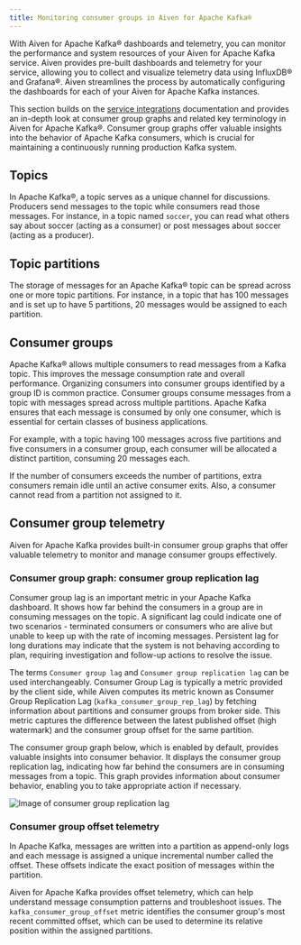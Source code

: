 ```yaml
---
title: Monitoring consumer groups in Aiven for Apache Kafka®
---
```


With Aiven for Apache Kafka® dashboards and telemetry, you can monitor
the performance and system resources of your Aiven for Apache Kafka
service. Aiven provides pre-built dashboards and telemetry for your
service, allowing you to collect and visualize telemetry data using
InfluxDB® and Grafana®. Aiven streamlines the process by automatically
configuring the dashboards for each of your Aiven for Apache Kafka
instances.

This section builds on the
[service integrations](/docs/platform/concepts/service-integration) documentation and provides an in-depth look at consumer
group graphs and related key terminology in Aiven for Apache Kafka®.
Consumer group graphs offer valuable insights into the behavior of
Apache Kafka consumers, which is crucial for maintaining a continuously
running production Kafka system.

## Topics

In Apache Kafka®, a topic serves as a unique channel for discussions.
Producers send messages to the topic while consumers read those
messages. For instance, in a topic named `soccer`, you can read what
others say about soccer (acting as a consumer) or post messages about
soccer (acting as a producer).

## Topic partitions

The storage of messages for an Apache Kafka® topic can be spread across
one or more topic partitions. For instance, in a topic that has 100
messages and is set up to have 5 partitions, 20 messages would be
assigned to each partition.

## Consumer groups

Apache Kafka® allows multiple consumers to read messages from a Kafka
topic. This improves the message consumption rate and overall
performance. Organizing consumers into consumer groups identified by a
group ID is common practice. Consumer groups consume messages from a
topic with messages spread across multiple partitions. Apache Kafka
ensures that each message is consumed by only one consumer, which is
essential for certain classes of business applications.

For example, with a topic having 100 messages across five partitions and
five consumers in a consumer group, each consumer will be allocated a
distinct partition, consuming 20 messages each.

If the number of consumers exceeds the number of partitions, extra
consumers remain idle until an active consumer exits. Also, a consumer
cannot read from a partition not assigned to it.

## Consumer group telemetry

Aiven for Apache Kafka provides built-in consumer group graphs that
offer valuable telemetry to monitor and manage consumer groups
effectively.

### Consumer group graph: consumer group replication lag

Consumer group lag is an important metric in your Apache Kafka
dashboard. It shows how far behind the consumers in a group are in
consuming messages on the topic. A significant lag could indicate one of
two scenarios - terminated consumers or consumers who are alive but
unable to keep up with the rate of incoming messages. Persistent lag for
long durations may indicate that the system is not behaving according to
plan, requiring investigation and follow-up actions to resolve the
issue.

The terms `Consumer group lag` and `Consumer group replication lag` can
be used interchangeably. Consumer Group Lag is typically a metric
provided by the client side, while Aiven computes its metric known as
Consumer Group Replication Lag (`kafka_consumer_group_rep_lag`) by
fetching information about partitions and consumer groups from broker
side. This metric captures the difference between the latest published
offset (high watermark) and the consumer group offset for the same
partition.

The consumer group graph below, which is enabled by default, provides
valuable insights into consumer behavior. It displays the consumer group
replication lag, indicating how far behind the consumers are in
consuming messages from a topic. This graph provides information about
consumer behavior, enabling you to take appropriate action if necessary.

![Image of consumer group replication lag](/images/products/kafka/consumer-group-graphs-for-kafka-dashboards.png)

### Consumer group offset telemetry

In Apache Kafka, messages are written into a partition as append-only
logs and each message is assigned a unique incremental number called the
offset. These offsets indicate the exact position of messages within the
partition.

Aiven for Apache Kafka provides offset telemetry, which can help
understand message consumption patterns and troubleshoot issues. The
`kafka_consumer_group_offset` metric identifies the consumer group\'s
most recent committed offset, which can be used to determine its
relative position within the assigned partitions.
